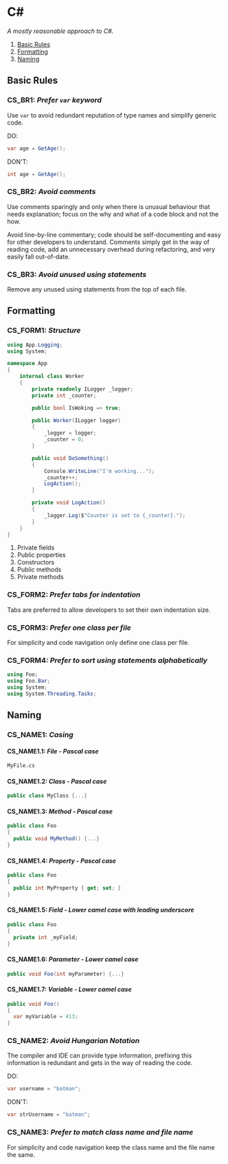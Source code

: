# C\#

_A mostly reasonable approach to C#._

1. [Basic Rules](#basic-rules)
1. [Formatting](#formatting)
1. [Naming](#naming)

## Basic Rules

### CS_BR1: _Prefer `var` keyword_

Use `var` to avoid redundant reputation of type names and simplify generic code.

DO:

```csharp
var age = GetAge();
```

DON'T:

```csharp
int age = GetAge();
```

### CS_BR2: _Avoid comments_

Use comments sparingly and only when there is unusual behaviour that needs explanation; focus on the why and what of a code block and not the how.

Avoid line-by-line commentary; code should be self-documenting and easy for other developers to understand. Comments simply get in the way of reading code, add an unnecessary overhead during refactoring, and very easily fall out-of-date.

### CS_BR3: _Avoid unused using statements_

Remove any unused using statements from the top of each file.

## Formatting

### CS_FORM1: _Structure_

```csharp
using App.Logging;
using System;

namespace App
{
    internal class Worker
    {
        private readonly ILogger _logger;
        private int _counter;

        public bool IsWoking => true;

        public Worker(ILogger logger)
        {
            _logger = logger;
            _counter = 0;
        }

        public void DoSomething()
        {
            Console.WriteLine("I'm working...");
            _counter++;
            LogAction();
        }

        private void LogAction()
        {
            _logger.Log($"Counter is set to {_counter}.");
        }
    }
}
```

1. Private fields
1. Public properties
1. Constructors
1. Public methods
1. Private methods

### CS_FORM2: _Prefer tabs for indentation_

Tabs are preferred to allow developers to set their own indentation size.

### CS_FORM3: _Prefer one class per file_

For simplicity and code navigation only define one class per file.

### CS_FORM4: _Prefer to sort using statements alphabetically_

```csharp
using Foo;
using Foo.Bar;
using System;
using System.Threading.Tasks;
```

## Naming

### CS_NAME1: _Casing_

#### CS_NAME1.1: _File - Pascal case_

```txt
MyFile.cs
```

#### CS_NAME1.2: _Class - Pascal case_

```csharp
public class MyClass {...}
```

#### CS_NAME1.3: _Method - Pascal case_

```csharp
public class Foo
{
  public void MyMethod() {...}
}
```

#### CS_NAME1.4: _Property - Pascal case_

```csharp
public class Foo
{
  public int MyProperty { get; set; }
}
```

#### CS_NAME1.5: _Field - Lower camel case with leading underscore_

```csharp
public class Foo
{
  private int _myField;
}
```

#### CS_NAME1.6: _Parameter - Lower camel case_

```csharp
public void Foo(int myParameter) {...}
```

#### CS_NAME1.7: _Variable - Lower camel case_

```csharp
public void Foo()
{
  var myVariable = 413;
}
```

### CS_NAME2: _Avoid Hungarian Notation_

The compiler and IDE can provide type information, prefixing this information is redundant and gets in the way of reading the code.

DO:

```csharp
var username = "batman";
```

DON'T:

```csharp
var strUsername = "batman";
```

### CS_NAME3: _Prefer to match class name and file name_

For simplicity and code navigation keep the class name and the file name the same.
